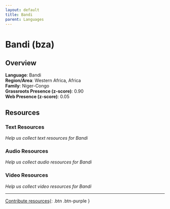 ```yaml
---
layout: default
title: Bandi
parent: Languages
---
```


# Bandi (bza)

## Overview

**Language**: Bandi  
**Region/Area**: Western Africa, Africa  
**Family**: Niger-Congo  
**Grassroots Presence (z-score)**: 0.90  
**Web Presence (z-score)**: 0.05  

## Resources

### Text Resources
*Help us collect text resources for Bandi*

### Audio Resources
*Help us collect audio resources for Bandi*

### Video Resources
*Help us collect video resources for Bandi*

---

[Contribute resources](https://forms.office.com/e/1SfLJx3u1r){: .btn .btn-purple }
